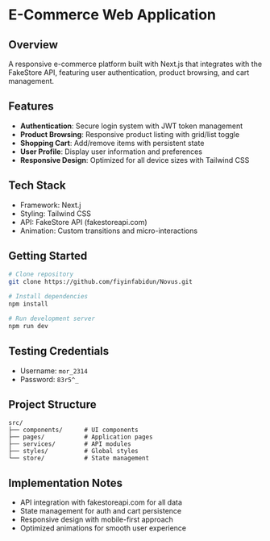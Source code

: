 # E-Commerce Web Application

## Overview
A responsive e-commerce platform built with Next.js that integrates with the FakeStore API, featuring user authentication, product browsing, and cart management.

## Features

- **Authentication**: Secure login system with JWT token management
- **Product Browsing**: Responsive product listing with grid/list toggle
- **Shopping Cart**: Add/remove items with persistent state
- **User Profile**: Display user information and preferences
- **Responsive Design**: Optimized for all device sizes with Tailwind CSS

## Tech Stack

- Framework: Next.j
- Styling: Tailwind CSS
- API: FakeStore API (fakestoreapi.com)
- Animation: Custom transitions and micro-interactions

## Getting Started

```bash
# Clone repository
git clone https://github.com/fiyinfabidun/Novus.git

# Install dependencies
npm install

# Run development server
npm run dev
```

## Testing Credentials

- Username: `mor_2314`
- Password: `83r5^_`

## Project Structure

```
src/
├── components/      # UI components
├── pages/           # Application pages
├── services/        # API modules
├── styles/          # Global styles
└── store/           # State management
```

## Implementation Notes

- API integration with fakestoreapi.com for all data
- State management for auth and cart persistence
- Responsive design with mobile-first approach
- Optimized animations for smooth user experience
